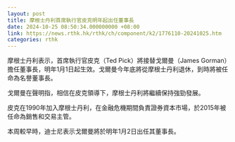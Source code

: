 ```yaml
---
layout: post
title: 摩根士丹利首席執行官皮克明年起出任董事長
date: 2024-10-25 08:50:34.000000000 +08:00
link: https://news.rthk.hk/rthk/ch/component/k2/1776110-20241025.htm
categories: rthk
---
```


摩根士丹利表示，首席執行官皮克（Ted Pick）將接替戈爾曼（James Gorman）擔任董事長，明年1月1日起生效。戈爾曼今年底將從摩根士丹利退休，到時將被任命為名譽董事長。

戈爾曼在聲明指，相信在皮克領導下，摩根士丹利將繼續保持強勁發展。

皮克在1990年加入摩根士丹利，在金融危機期間負責證券資本市場，於2015年被任命為銷售和交易主管。

本周較早時，迪士尼表示戈爾曼將於明年1月2日出任其董事長。
